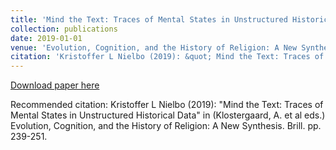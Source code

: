 ```yaml
---
title: 'Mind the Text: Traces of Mental States in Unstructured Historical Data'
collection: publications
date: 2019-01-01
venue: 'Evolution, Cognition, and the History of Religion: A New Synthesis'
citation: 'Kristoffer L Nielbo (2019): &quot; Mind the Text: Traces of Mental States in Unstructured Historical Data.&quot; in (Klostergaard, A. et al eds.) <i>Evolution, Cognition, and the History of Religion: A New Synthesis</i>. Brill. pp. 239-251.'
---
```


[Download paper here](http://knielbo.github.io/files/mind_the_text.pdf)

Recommended citation: Kristoffer L Nielbo (2019): "Mind the Text: Traces of Mental States in Unstructured Historical Data" in (Klostergaard, A. et al eds.) Evolution, Cognition, and the History of Religion: A New Synthesis. Brill. pp. 239-251.
